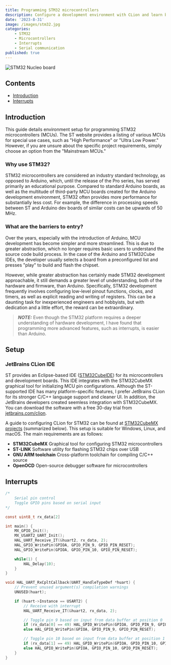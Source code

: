 ```yaml
---
title: Programming STM32 microcontrollers
description: Configure a development environment with CLion and learn basic MCU functions
date: '2023-8-31'
image: /images/stm32.jpg
categories:
    - STM32
    - Microcontrollers
    - Interrupts
    - Serial communication
published: true
---
```


![STM32 Nucleo board](/images/stm32.jpg)

## Contents

-   [Introduction](#introduction)
-   [Interrupts](#interrupts)

## <a id="introduction">Introduction</a>

This guide details environment setup for programming STM32 microcontrollers (MCUs). The ST website provides a listing of various MCUs for special use cases, such as "High Performance" or "Ultra Low Power." However, if you are unsure about the specific project requirements, simply choose an option from the "Mainstream MCUs."

### Why use STM32?

STM32 microcontrollers are considered an industry standard technology, as opposed to Arduino, which, until the release of the Pro series, has served primarily an educational purpose. Compared to standard Arduino boards, as well as the multitude of third-party MCU boards created for the Arduino development environment, STM32 often provides more performance for substantially less cost. For example, the difference in processing speeds between ST and Arduino dev boards of similar costs can be upwards of 50 MHz.

### What are the barriers to entry?

Over the years, especially with the introduction of Arduino, MCU development has become simpler and more streamlined. This is due to greater abstraction, which no longer requires basic users to understand the source code build process. In the case of the Arduino and STM32Cube IDEs, the developer usually selects a board from a preconfigured list and presses "play" to build and flash the chipset.

However, while greater abstraction has certainly made STM32 development approachable, it still demands a greater level of understanding, both of the hardware and firmware, than Arduino. Specifically, STM32 development frequently involves configuring low-level pinout functions, clocks, and timers, as well as explicit reading and writing of registers. This can be a daunting task for inexperienced engineers and hobbyists, but with dedication and a little effort, the reward can be extraordinary.

> **_NOTE:_** Even though the STM32 platform requires a deeper understanding of hardware development, I have found that programming more advanced features, such as interrupts, is easier than Arduino.

## <a id="setup">Setup</a>

### JetBrains CLion IDE

ST provides an Eclipse-based IDE ([STM32CubeIDE](https://www.st.com/en/development-tools/stm32cubeide.html)) for its microcontrollers and development boards. This IDE integrates with the STM32CubeMX graphical tool for initializing MCU pin configurations. Although the ST-supported IDE has many platform-specific features, I prefer JetBrains CLion for its stronger C/C++ language support and cleaner UI. In addition, the JetBrains developers created seemless integration with STM32CubeMX. You can download the software with a free 30-day trial from [jetbrains.com/clion](https://www.jetbrains.com/clion/).

A guide to configuring CLion for STM32 can be found at [STM32CubeMX projects](https://www.jetbrains.com/help/clion/embedded-development.html) (summarized below). This setup is suitable for Windows, Linux, and macOS. The main requirements are as follows:

-   **STM32CubeMX** Graphical tool for configuring STM32 microcontrollers
-   **ST-LINK** Software utility for flashing STM32 chips over USB
-   **GNU ARM toolchain** Cross-platform toolchain for compiling C/C++ source
-   **OpenOCD** Open-source debugger software for microcontrollers

## <a id="Interrupts">Interrupts</a>

```c
/*
    Serial pin control
    Toggle GPIO pins based on serial input
*/

const uint8_t rx_data[2]

int main() {
    MX_GPIO_Init();
    MX_USART2_UART_Init();
    HAL_UART_Receive_IT(&huart2, rx_data, 2);
    HAL_GPIO_WritePin(GPIOA, GPIO_PIN_9, GPIO_PIN_RESET);
    HAL_GPIO_WritePin(GPIOA, GPIO_PIN_10, GPIO_PIN_RESET);

    while(1) {
        HAL_Delay(10);
    }
}

void HAL_UART_RxCpltCallback(UART_HandleTypeDef *huart) {
    // Prevent unused argument(s) compilation warnings
    UNUSED(huart);

    if (huart->Instance == USART2) {
        // Receive with interrupt
        HAL_UART_Receive_IT(&huart2, rx_data, 2);

        // Toggle pin 9 based on input from data buffer at position 0
        if (rx_data[0] == 49) HAL_GPIO_WritePin(GPIOA, GPIO_PIN_9, GPIO_PIN_SET);
        else HAL_GPIO_WritePin(GPIOA, GPIO_PIN_9, GPIO_PIN_RESET);

        // Toggle pin 10 based on input from data buffer at position 1
        if (rx_data[1] == 49) HAL_GPIO_WritePin(GPIOA, GPIO_PIN_10, GPIO_PIN_SET);
        else HAL_GPIO_WritePin(GPIOA, GPIO_PIN_10, GPIO_PIN_RESET);
    }
}
```
